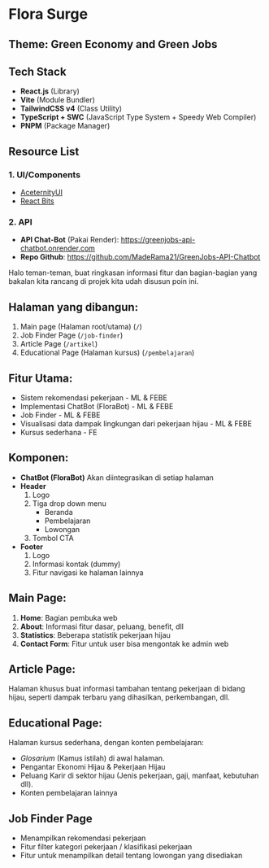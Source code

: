 # Flora Surge

## Theme: Green Economy and Green Jobs

## Tech Stack
- **React.js** (Library)
- **Vite** (Module Bundler)
- **TailwindCSS v4** (Class Utility)
- **TypeScript + SWC** (JavaScript Type System + Speedy Web Compiler)
- **PNPM** (Package Manager)

## Resource List

### 1. UI/Components
- [AceternityUI](https://ui.aceternity.com)
- [React Bits](https://www.reactbits.dev)

### 2. API
- **API Chat-Bot** (Pakai Render): https://greenjobs-api-chatbot.onrender.com
- **Repo Github**: https://github.com/MadeRama21/GreenJobs-API-Chatbot


Halo teman-teman, buat ringkasan informasi fitur dan bagian-bagian yang bakalan kita rancang di projek kita udah disusun poin ini.

## Halaman yang dibangun:
1. Main page (Halaman root/utama) (`/`)
2. Job Finder Page (`/job-finder`)
3. Article Page (`/artikel`)
4. Educational Page (Halaman kursus)  (`/pembelajaran`)

## Fitur Utama:
* Sistem rekomendasi pekerjaan - ML & FEBE
* Implementasi ChatBot (FloraBot) - ML & FEBE
* Job Finder - ML & FEBE
* Visualisasi data dampak lingkungan dari pekerjaan hijau - ML & FEBE  
* Kursus sederhana - FE

## Komponen:
- **ChatBot (FloraBot)**
Akan diintegrasikan di setiap halaman
- **Header**
	1. Logo
	2. Tiga drop down menu
		* Beranda
		* Pembelajaran
		*  Lowongan
	3. Tombol CTA
- **Footer**
	1. Logo
	2. Informasi kontak (dummy)
	3. Fitur navigasi ke halaman lainnya

## Main Page:
1. **Home**: Bagian pembuka web
2. **About**: Informasi fitur dasar, peluang, benefit, dll
3. **Statistics**: Beberapa statistik pekerjaan hijau
4. **Contact Form**: Fitur untuk user bisa mengontak ke admin web

## Article Page:
Halaman khusus buat informasi tambahan tentang pekerjaan di bidang hijau, seperti dampak terbaru yang dihasilkan, perkembangan, dll.

## Educational Page:
Halaman kursus sederhana, dengan konten pembelajaran:
- *Glosarium* (Kamus istilah) di awal halaman.
- Pengantar Ekonomi Hijau & Pekerjaan Hijau
- Peluang Karir di sektor hijau (Jenis pekerjaan, gaji, manfaat, kebutuhan dll).
- Konten pembelajaran lainnya

## Job Finder Page
* Menampilkan rekomendasi pekerjaan
* Fitur filter kategori pekerjaan / klasifikasi pekerjaan
* Fitur untuk menampilkan detail tentang lowongan yang disediakan
